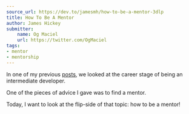 ```yaml
---
source_url: https://dev.to/jamesmh/how-to-be-a-mentor-3dlp
title: How To Be A Mentor
author: James Hickey
submitter:
    name: Og Maciel
    url: https://twitter.com/OgMaciel
tags:
- mentor
- mentorship
---
```


In one of my previous [posts](https://dev.to/jamesmh/becoming-an-intermediate-developer-mh9), we looked at the career stage of being an intermediate developer.

One of the pieces of advice I gave was to find a mentor.

Today, I want to look at the flip-side of that topic: how to be a mentor!
